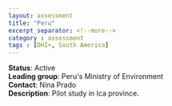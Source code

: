 ```yaml
---
layout: assessment
title: "Peru"
excerpt_separator: <!--more-->
category : assessment
tags : [OHI+, South America]
---
```


**Status**: Active  
**Leading group**: Peru's Ministry of Environment  
**Contact**: Nina Prado  
**Description**: Pilot study in Ica province.


<!---
https://sites.google.com/view/indice-salud-del-oceano-peru/--->


